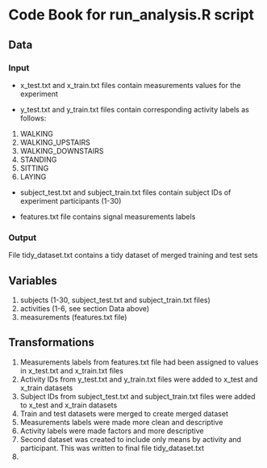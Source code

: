 # Code Book for run_analysis.R script

## Data

### Input

* x_test.txt and x_train.txt files contain measurements values for the experiment

* y_test.txt and y_train.txt files contain corresponding activity labels as follows:

1. WALKING
2. WALKING_UPSTAIRS
3. WALKING_DOWNSTAIRS
4. STANDING
5. SITTING
6. LAYING

* subject_test.txt and subject_train.txt files contain subject IDs of experiment participants (1-30)

* features.txt file contains signal measurements labels



### Output

File tidy_dataset.txt contains a tidy dataset of merged training and test sets

## Variables

1. subjects (1-30, subject_test.txt and subject_train.txt files)
2. activities (1-6, see section Data above)
3. measurements (features.txt file)

## Transformations

1. Measurements labels from features.txt file had been assigned to values in x_test.txt and x_train.txt files
2. Activity IDs from y_test.txt and y_train.txt files were added to x_test and x_train datasets
3. Subject IDs from subject_test.txt and subject_train.txt files were added to x_test and x_train datasets
4. Train and test datasets were merged to create merged dataset
5. Measurements labels were made more clean and descriptive
6. Activity labels were made factors and more descriptive
7. Second dataset was created to include only means by activity and participant. This was written to final file tidy_dataset.txt 
6. 
